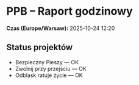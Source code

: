 # PPB – Raport godzinowy
**Czas (Europe/Warsaw):** 2025-10-24 12:20

## Status projektów
- Bezpieczny Pieszy — OK
- Zwolnij przy przejściu — OK
- Odblask ratuje życie — OK

